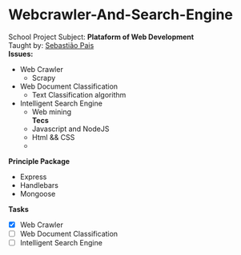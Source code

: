 # Webcrawler-And-Search-Engine

School Project
Subject: **Plataform of Web Development** <br>
Taught by: [Sebastião Pais](https://github.com/sebastiaopais/sebastiaopais.github.io) <br>
**Issues:**

- Web Crawler
  - Scrapy
- Web Document Classification
  - Text Classification algorithm
- Intelligent Search Engine
  - Web mining <br>
**Tecs**
  - Javascript and NodeJS
  - Html && CSS
  - 

**Principle Package**

- Express
- Handlebars
- Mongoose

**Tasks**

- [X] Web Crawler
- [ ] Web Document Classification
- [ ] Intelligent Search Engine
